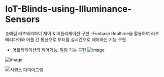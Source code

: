 # IoT-Blinds-using-Illuminance-Sensors

송예림
라즈베리파이 제어
& 어플리케이션 구현
-Firebase Realtime을 활용하여
  라즈베리파이와 어플 간 통신으로
  모터를 실시간으로 제어하는 기능 구현
- 어플리케이션의 제어기능, 알람 기능 구현
![image](https://user-images.githubusercontent.com/65770658/179043325-9ce9b0b0-5ca5-4007-b81d-a6859b65c9f2.png)


![image](https://user-images.githubusercontent.com/65770658/179042804-9e3b43df-de47-468a-9276-71b2c56b1b09.png)

![시퀀스 다이어그램](https://user-images.githubusercontent.com/65770658/179042951-820ed95b-9eb1-4b80-8849-390d21df7b2e.png)
